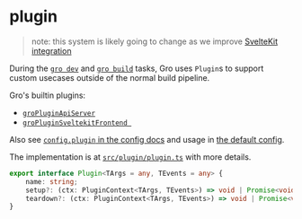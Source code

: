 # plugin

> note: this system is likely going to change as we improve
> [SvelteKit integration](/src/docs/sveltekit.md)

During the [`gro dev`](dev.md) and [`gro build`](build.md) tasks,
Gro uses `Plugin`s to support custom usecases outside of the normal build pipeline.

Gro's builtin plugins:

- [`groPluginApiServer`](../plugin/groPluginApiServer.ts)
- [`groPluginSveltekitFrontend `](../plugin/groPluginSveltekitFrontend.ts)

Also see [`config.plugin` in the config docs](config.md#plugin)
and usage in [the default config](../config/gro.config.default.ts).

The implementation is at [`src/plugin/plugin.ts`](../plugin/plugin.ts) with more details.

```ts
export interface Plugin<TArgs = any, TEvents = any> {
	name: string;
	setup?: (ctx: PluginContext<TArgs, TEvents>) => void | Promise<void>;
	teardown?: (ctx: PluginContext<TArgs, TEvents>) => void | Promise<void>;
}
```
